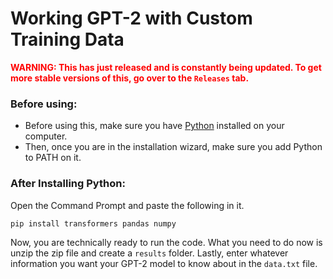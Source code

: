# Working GPT-2 with Custom Training Data

**<span style="color:red">WARNING: This has just released and is constantly being updated. To get more stable versions of this, go over to the `Releases` tab.</span>**


### Before using:

+ Before using this, make sure you have [Python](https://www.python.org/downloads/) installed on your computer.
+ Then, once you are in the installation wizard, make sure you add Python to PATH on it.

### After Installing Python:

Open the Command Prompt and paste the following in it.

```
pip install transformers pandas numpy
```

Now, you are technically ready to run the code. What you need to do now is unzip the zip file and create a `results` folder. Lastly, enter whatever information you want your GPT-2 model to know about in the `data.txt` file.
